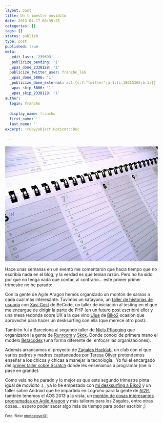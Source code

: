 ```yaml
---
layout: post
title: Un trimestre movidito
date: 2013-04-17 08:39:25
categories: []
tags: []
status: publish
type: post
published: true
meta:
  _edit_last: '239693'
  _publicize_pending: '1'
  _wpas_done_2338128: '1'
  publicize_twitter_user: francho_lab
  _wpas_done_5806: '1'
  _publicize_done_external: a:1:{s:7:"twitter";a:1:{i:18615166;b:1;}}
  _wpas_skip_5806: '1'
  _wpas_skip_2338128: '1'
author:
  login: francho

  display_name: francho
  first_name: ''
  last_name: ''
excerpt: !ruby/object:Hpricot::Doc
  
---
```

![calendario](/assets/calendario.jpg)

Hace unas semanas en un evento me comentaron que hacía tiempo que no escribía nada en el blog, y la verdad es que tenían razón. Pero no ha sido por que no tenga nada que contar, al contrario... este primer primer trimestre no he parado:

Con la gente de Agile Aragon hemos organizado un montón de saraos a cada cual más interesante. Tuvimos un katayuno, un [taller de historias de usuario](http://softwareyotrasdesvirtudes.wordpress.com/2013/02/22/te-perdiste-el-user-dojo-stories-de-xavi-gost/) con [Xavi Gost](https://twitter.com/xav1uzz "Xavi Gost") de BeCode, un taller de iniciación al testing en el que me encargue de dirigir la parte de PHP (en un futuro post escribiré ello) y una mesa redonda sobre UX a la que vino [Ujue](https://twitter.com/ujue) de [Biko2](http://www.biko2.com) ocasión que aproveché para hacer un desksurfing con ella (que merece otro post).

También fuí a Barcelona al segundo taller de [Niels Pflaeging](https://twitter.com/NielsPflaeging) que organizaron la gente de [Runroom](http://www.runroom.com/) y [Skok](http://www.skok.es/). Donde conocí de primera mano el modelo [Betacodex](http://www.betacodex.org/es) (una forma diferente de  enfocar las organizaciones).

Además arrancamos el proyecto de [Zagales Hacklab](http://zagales-hacklab.org/), un club con el que varios padres y madres capitaneados por [Teresa Oliver](https://twitter.com/tolivern) pretendemos enseñar a los chicos y chicas a manejar la tecnología.  Yo fui el encargado del [primer taller sobre Scratch](http://zagales-hacklab.org/2013/02/16/expertos-en-scratch/) donde les enseñamos a programar (me lo pasé en grande).

Como veis no he parado y lo mejor es que este segundo trimestre pinta igual de movidito :) , ya lo he empezado con [mi desksurfing a Biko2](http://francho.org/2013/05/22/otra-de-desksurfing-tu-a-centraldereservas-com-y-yo-a-biko2/) y un taller sobre Android que he impartido en Logroño para la gente de [AI2R](http://www.ai2r.org/), también tenemos el AOS 2013 a la vista, un [montón de cosas interesantes programadas en Agile Aragon](http://agile-aragon.org/2013/04/15/que-haremos-en-los-proximos-meses/) y más talleres para los Zagales, entre otras cosas... espero poder sacar algo más de tiempo para poder escribir ;)

<small>Foto: flickr [photosteve101](http://www.flickr.com/photos/42931449@N07/)</small>
